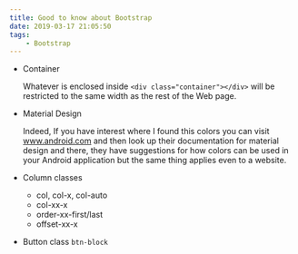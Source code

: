 ```yaml
---
title: Good to know about Bootstrap
date: 2019-03-17 21:05:50
tags:
    - Bootstrap
---
```

- Container

    Whatever is enclosed inside `<div class="container"></div>` will be restricted to the same width as the rest of the Web page.

- Material Design

    Indeed, If you have interest where I found this colors you can visit www.android.com and then look up their documentation for material design and there, they have suggestions for how colors can be used in your Android application but the same thing applies even to a website.

- Column classes

    - col, col-x, col-auto
    - col-xx-x
    - order-xx-first/last
    - offset-xx-x

- Button class `btn-block`